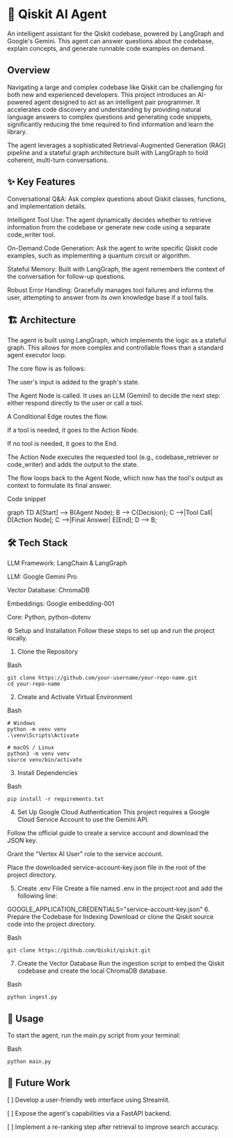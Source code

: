 # 🤖 Qiskit AI Agent
An intelligent assistant for the Qiskit codebase, powered by LangGraph and Google's Gemini. This agent can answer questions about the codebase, explain concepts, and generate runnable code examples on demand.

## Overview
Navigating a large and complex codebase like Qiskit can be challenging for both new and experienced developers. This project introduces an AI-powered agent designed to act as an intelligent pair programmer. It accelerates code discovery and understanding by providing natural language answers to complex questions and generating code snippets, significantly reducing the time required to find information and learn the library.

The agent leverages a sophisticated Retrieval-Augmented Generation (RAG) pipeline and a stateful graph architecture built with LangGraph to hold coherent, multi-turn conversations.

## ✨ Key Features
Conversational Q&A: Ask complex questions about Qiskit classes, functions, and implementation details.

Intelligent Tool Use: The agent dynamically decides whether to retrieve information from the codebase or generate new code using a separate code_writer tool.

On-Demand Code Generation: Ask the agent to write specific Qiskit code examples, such as implementing a quantum circuit or algorithm.

Stateful Memory: Built with LangGraph, the agent remembers the context of the conversation for follow-up questions.

Robust Error Handling: Gracefully manages tool failures and informs the user, attempting to answer from its own knowledge base if a tool fails.

## 🏗️ Architecture
The agent is built using LangGraph, which implements the logic as a stateful graph. This allows for more complex and controllable flows than a standard agent executor loop.

The core flow is as follows:

The user's input is added to the graph's state.

The Agent Node is called. It uses an LLM (Gemini) to decide the next step: either respond directly to the user or call a tool.

A Conditional Edge routes the flow.

If a tool is needed, it goes to the Action Node.

If no tool is needed, it goes to the End.

The Action Node executes the requested tool (e.g., codebase_retriever or code_writer) and adds the output to the state.

The flow loops back to the Agent Node, which now has the tool's output as context to formulate its final answer.

Code snippet

graph TD
    A[Start] --> B(Agent Node);
    B --> C{Decision};
    C -->|Tool Call| D[Action Node];
    C -->|Final Answer| E[End];
    D --> B;
## 🛠️ Tech Stack
LLM Framework: LangChain & LangGraph

LLM: Google Gemini Pro

Vector Database: ChromaDB

Embeddings: Google embedding-001

Core: Python, python-dotenv

⚙️ Setup and Installation
Follow these steps to set up and run the project locally.

1. Clone the Repository

Bash
```
git clone https://github.com/your-username/your-repo-name.git
cd your-repo-name
```
2. Create and Activate Virtual Environment

Bash
```
# Windows
python -m venv venv
.\venv\Scripts\Activate

# macOS / Linux
python3 -m venv venv
source venv/bin/activate
```
3. Install Dependencies

Bash
```
pip install -r requirements.txt
```
4. Set Up Google Cloud Authentication
This project requires a Google Cloud Service Account to use the Gemini API.

Follow the official guide to create a service account and download the JSON key.

Grant the "Vertex AI User" role to the service account.

Place the downloaded service-account-key.json file in the root of the project directory.

5. Create .env File
Create a file named .env in the project root and add the following line:

GOOGLE_APPLICATION_CREDENTIALS="service-account-key.json"
6. Prepare the Codebase for Indexing
Download or clone the Qiskit source code into the project directory.

Bash
```
git clone https://github.com/Qiskit/qiskit.git
```

7. Create the Vector Database
Run the ingestion script to embed the Qiskit codebase and create the local ChromaDB database.

Bash
```
python ingest.py
```
## 🚀 Usage
To start the agent, run the main.py script from your terminal:

Bash
```
python main.py
```

## 🔮 Future Work
[ ] Develop a user-friendly web interface using Streamlit.

[ ] Expose the agent's capabilities via a FastAPI backend.

[ ] Implement a re-ranking step after retrieval to improve search accuracy.

<!-- 📄 License
This project is licensed under the MIT License. See the LICENSE file for details. -->